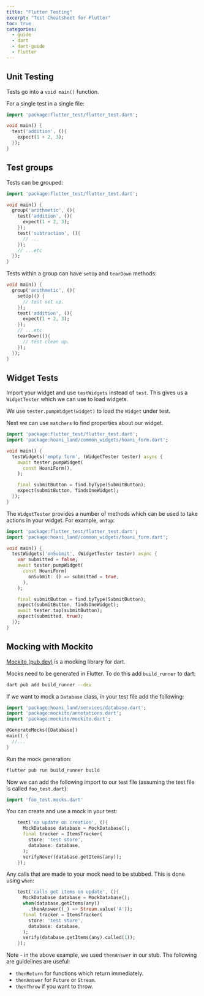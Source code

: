 ```yaml
---
title: "Flutter Testing"
excerpt: "Test Cheatsheet for Flutter"
toc: true
categories:
  - guide
  - dart
  - dart-guide
  - flutter
---
```


## Unit Testing

Tests go into a `void main()` function.

For a single test in a single file:

```dart
import 'package:flutter_test/flutter_test.dart';

void main() {
  test('addition', (){
    expect(1 + 2, 3);
  });
}
```

## Test groups

Tests can be grouped:

```dart
import 'package:flutter_test/flutter_test.dart';

void main() {
  group('arithmetic', (){
    test('addition', (){
      expect(1 + 2, 3);
    });
    test('subtraction', (){
      // ...
    });
    // ...etc
  });
}
```

Tests within a group can have `setUp` and `tearDown` methods:
```dart
void main() {
  group('arithmetic', (){
    setUp(() {
      // test set up.
    });
    test('addition', (){
      expect(1 + 2, 3);
    });
    // ...etc
    tearDown((){
      // test clean up.
    });
  });
}
```

## Widget Tests

Import your widget and use `testWidgets` instead of `test`. This gives us a `WidgetTester` which we can use to load widgets.

We use `tester.pumpWidget(widget)` to load the `Widget` under test.

Next we can use `matchers` to find properties about our widget.

```dart
import 'package:flutter_test/flutter_test.dart';
import 'package:hoani_land/common_widgets/hoani_form.dart';

void main() {
  testWidgets('empty form', (WidgetTester tester) async {
    await tester.pumpWidget(
      const HoaniForm(),
    );

    final submitButton = find.byType(SubmitButton);
    expect(submitButton, findsOneWidget);
  });
}
```

The `WidgetTester` provides a number of methods which can be used to take actions in your widget. For example, `onTap`:

```dart
import 'package:flutter_test/flutter_test.dart';
import 'package:hoani_land/common_widgets/hoani_form.dart';

void main() {
  testWidgets('onSubmit', (WidgetTester tester) async {
    var submitted = false;
    await tester.pumpWidget(
      const HoaniForm(
        onSubmit: () => submitted = true,
      ),
    );

    final submitButton = find.byType(SubmitButton);
    expect(submitButton, findsOneWidget);
    await tester.tap(submitButton);
    expect(submitted, true);
  });
}
```

## Mocking with Mockito

[Mockito (pub.dev)](https://pub.dev/packages/mockito) is a mocking library for dart.

Mocks need to be generated in Flutter. To do this add `build_runner` to dart:

```sh
dart pub add build_runner --dev
```

If we want to mock a `Database` class, in your test file add the following:

```dart
import 'package:hoani_land/services/database.dart';
import 'package:mockito/annotations.dart';
import 'package:mockito/mockito.dart';

@GenerateMocks([Database])
main() {
  //...
}
```

Run the mock generation:

```sh
flutter pub run build_runner build
```

Now we can add the following import to our test file (assuming the test file is called `foo_test.dart`):

```dart
import 'foo_test.mocks.dart'
```

You can create and use a mock in your test:

```dart
    test('no update on creation', (){
      MockDatabase database = MockDatabase();
      final tracker = ItemsTracker(
        store: 'test store', 
        database: database,
      );
      verifyNever(database.getItems(any));
    });
```

Any calls that are made to your mock need to be stubbed. This is done using `when`:

```dart
    test('calls get items on update', (){
      MockDatabase database = MockDatabase();
      when(database.getItems(any))
        .thenAnswer((_) => Stream.value('A'));
      final tracker = ItemsTracker(
        store: 'test store', 
        database: database,
      );
      verify(database.getItems(any).called(1));
    });
```

Note - in the above example, we used `thenAnswer` in our stub. The following are guidelines are useful:
* `thenReturn` for functions which return immediately.
* `thenAnswer` for `Future` or `Stream`.
* `thenThrow` if you want to throw.


